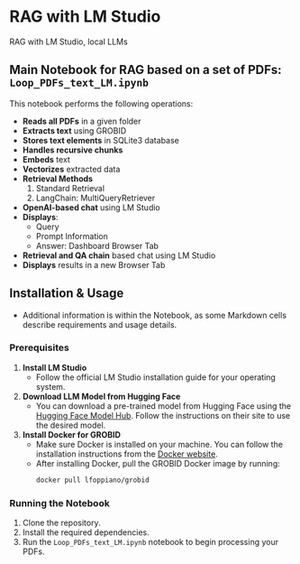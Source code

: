 # RAG with LM Studio
RAG with LM Studio, local LLMs
## Main Notebook for RAG based on a set of PDFs: `Loop_PDFs_text_LM.ipynb`
This notebook performs the following operations:
- **Reads all PDFs** in a given folder
- **Extracts text** using GROBID
- **Stores text elements** in SQLite3 database
- **Handles recursive chunks**
- **Embeds** text
- **Vectorizes** extracted data
- **Retrieval Methods**
  1. Standard Retrieval
  2. LangChain: MultiQueryRetriever
- **OpenAI-based chat** using LM Studio
- **Displays**:
  - Query
  - Prompt Information
  - Answer: Dashboard Browser Tab
- **Retrieval and QA chain** based chat using LM Studio
- **Displays** results in a new Browser Tab
## Installation & Usage
   - Additional information is within the Notebook, as some Markdown cells describe requirements and usage details.
### Prerequisites
1. **Install LM Studio**
   - Follow the official LM Studio installation guide for your operating system.
2. **Download LLM Model from Hugging Face**
   - You can download a pre-trained model from Hugging Face using the [Hugging Face Model Hub](https://huggingface.co/models). Follow the instructions on their site to use the desired model.
3. **Install Docker for GROBID**
   - Make sure Docker is installed on your machine. You can follow the installation instructions from the [Docker website](https://www.docker.com/get-started).
   - After installing Docker, pull the GROBID Docker image by running:
     ```bash
     docker pull lfoppiano/grobid
     ```
### Running the Notebook
1. Clone the repository.
2. Install the required dependencies.
3. Run the `Loop_PDFs_text_LM.ipynb` notebook to begin processing your PDFs.
